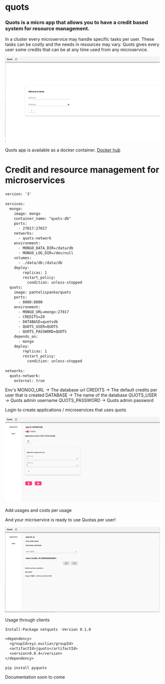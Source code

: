 # quots
 
### Quots is a micro app that allows you to have a credit based system for resource management.

In a cluster every microservice may handle specific tasks per user. These tasks can be costly and the needs in resources may vary. Quots gives every user some credits that can be at any time used from any microservice.

![alt text](https://github.com/euclia/quots/blob/master/quots_pics/quotsmain.png)

Quots app is available as a docker container.  [Docker hub](https://hub.docker.com/r/euclia/quots)

# Credit and resource management for microservices

```
version: '3'

services:
  mongo:
    image: mongo
    container_name: "quots-db"
    ports:
      - 27017:27017
    networks:
      - quots-network
    environment:
      - MONGO_DATA_DIR=/data/db
      - MONGO_LOG_DIR=/dev/null
    volumes:
      - ./data/db:/data/db
    deploy:
        replicas: 1
        restart_policy:
          condition: unless-stopped
  quots:
    image: pantelispanka/quots
    ports:
      - 8000:8000
    environment:
      - MONGO_URL=mongo:27017
      - CREDITS=20
      - DATABASE=quotsdb
      - QUOTS_USER=QUOTS
      - QUOTS_PASSWORD=QUOTS
    depends_on:
      - mongo
    deploy:
        replicas: 1
        restart_policy:
          condition: unless-stopped

networks:
  quots-network:
    external: true
```


Env's
MONGO_URL -> The database url
CREDITS -> The default credits per user that is created
DATABASE -> The name of the database
QUOTS_USER -> Quots admin username
QUOTS_PASSWORD -> Quots admin password



Login to create applications / microservices that uses quots 


![alt text](https://github.com/euclia/quots/blob/master/quots_pics/appshowcase.png)

Add usages and costs per usage


And your micriservice is ready to use Quotas per user!

![alt text](https://github.com/euclia/quots/blob/master/quots_pics/user.png)



Usage through clients 

```
Install-Package netquots -Version 0.1.0
```
```
<dependency>
  <groupId>xyz.euclia</groupId>
  <artifactId>jquots</artifactId>
  <version>0.0.4</version>
</dependency>
```

```pip install pyquots```


Documentation soon to come 


